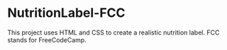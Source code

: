 # NutritionLabel-FCC
This project uses HTML and CSS to create a realistic nutrition label.  FCC stands for FreeCodeCamp.
